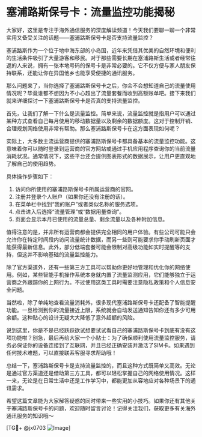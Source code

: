# 塞浦路斯保号卡：流量监控功能揭秘

大家好，这里是专注于海外通信服务的深度解读频道！今天我们要聊一聊一个非常实用又备受关注的话题——塞浦路斯保号卡是否支持流量监控？

塞浦路斯作为一个位于地中海东部的小岛国，近年来凭借其优美的自然环境和便利的生活条件吸引了大量游客和移民。对于那些需要长期在塞浦路斯生活或者经常往返的人来说，拥有一张本地号码的保号卡是非常必要的。它不仅方便与家人朋友保持联系，还能让你在异国他乡也能享受便捷的通讯服务。

那么问题来了，当你选择了塞浦路斯保号卡之后，你会不会想知道自己的流量使用情况呢？毕竟谁都不想因为不小心超出了流量套餐而收到高额账单吧。接下来我们就来详细探讨一下塞浦路斯保号卡是否真的支持流量监控。

首先，让我们了解一下什么是流量监控。简单来说，流量监控就是指用户可以通过某种方式查看自己每月使用的移动数据量以及剩余的数据额度。这对于控制开销、合理规划网络使用非常有帮助。那么塞浦路斯保号卡在这方面表现如何呢？

实际上，大多数主流运营商提供的塞浦路斯保号卡都具备基本的流量监控功能。这意味着你可以随时登录到运营商的官方网站或通过手机应用程序查询你的当前流量消耗状况。通常情况下，这些平台还会提供图表形式的数据展示，让用户更直观地了解自己的使用趋势。

具体操作步骤如下：
1. 访问你所使用的塞浦路斯保号卡所属运营商的官网。
2. 注册并登录个人账户（如果你还没有注册的话）。
3. 在菜单栏中找到“我的账户”或者类似名称的服务选项。
4. 点击进入后选择“流量管理”或“数据用量查询”。
5. 页面会显示本月已使用的流量总量、剩余流量以及各种附加信息。

值得注意的是，并非所有运营商都会提供完全相同的用户体验。有些公司可能只会允许你在特定时间段内访问流量统计数据，而另一些则可能要求你手动刷新页面才能获得最新信息。此外，部分低端套餐可能会限制对高级功能如实时提醒等的支持，但这并不影响基础的流量监控能力。

除了官方渠道外，还有一些第三方工具可以帮助你更好地管理和优化你的网络使用。例如，某些智能手机操作系统本身就内置了流量监测应用，它们能够独立于运营商之外跟踪你的上网行为。不过使用这类工具时需要注意隐私政策和个人信息安全问题。

当然啦，除了单纯地查看流量消耗外，很多现代塞浦路斯保号卡还配备了智能提醒功能。一旦检测到你的流量接近上限，系统就会自动发送通知告知你还有多少可用余额。这种贴心的设计无疑大大降低了意外超额的风险。

说到这里，你是不是已经跃跃欲试想要试试看自己的塞浦路斯保号卡到底有没有这项功能啦？别急，最后再给大家一个小贴士：为了确保顺利使用流量监控服务，请务必保证你的设备连接到了互联网，并且已经正确安装并激活了SIM卡。如果遇到任何技术难题，可以直接联系客服寻求帮助哦！

总结一下，塞浦路斯保号卡是支持流量监控的，而且这种方式既简单又高效。无论是通过官方渠道还是借助第三方工具，都可以轻松掌握自己的网络使用情况。这样一来，无论是在日常生活中还是工作学习中，都能更加从容地应对各种场景下的通讯需求。

希望这篇文章能为大家解答疑惑的同时带来一些实用的小技巧。如果你还有其他关于塞浦路斯保号卡的问题，欢迎随时留言讨论！记得关注我们，获取更多有关海外通讯服务的知识哦～

[TG💪+ @jx0703 ![Image](https://github.com/user-attachments/assets/dbca1d08-cadb-493c-b0ec-ad6f7a83f270)]